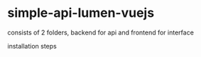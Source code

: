 # simple-api-lumen-vuejs

consists of 2 folders, backend for api and frontend for interface

installation steps
